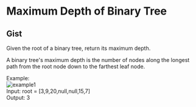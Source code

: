 # Maximum Depth of Binary Tree

## Gist
Given the root of a binary tree, return its maximum depth.

A binary tree's maximum depth is the number of nodes along the longest path from the root node down to the farthest leaf node.

Example: <br/>
<img src="https://assets.leetcode.com/uploads/2020/11/26/tmp-tree.jpg" alt="example1">
<br/>
Input: root = [3,9,20,null,null,15,7]<br/>
Output: 3

